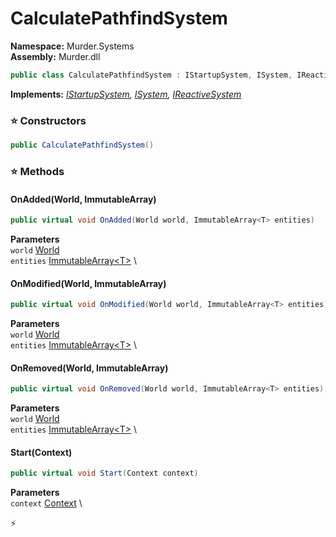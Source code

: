 # CalculatePathfindSystem

**Namespace:** Murder.Systems \
**Assembly:** Murder.dll

```csharp
public class CalculatePathfindSystem : IStartupSystem, ISystem, IReactiveSystem
```

**Implements:** _[IStartupSystem](/Bang/Systems/IStartupSystem.html), [ISystem](/Bang/Systems/ISystem.html), [IReactiveSystem](/Bang/Systems/IReactiveSystem.html)_

### ⭐ Constructors
```csharp
public CalculatePathfindSystem()
```

### ⭐ Methods
#### OnAdded(World, ImmutableArray<T>)
```csharp
public virtual void OnAdded(World world, ImmutableArray<T> entities)
```

**Parameters** \
`world` [World](/Bang/World.html) \
`entities` [ImmutableArray\<T\>](https://learn.microsoft.com/en-us/dotnet/api/System.Collections.Immutable.ImmutableArray-1?view=net-7.0) \

#### OnModified(World, ImmutableArray<T>)
```csharp
public virtual void OnModified(World world, ImmutableArray<T> entities)
```

**Parameters** \
`world` [World](/Bang/World.html) \
`entities` [ImmutableArray\<T\>](https://learn.microsoft.com/en-us/dotnet/api/System.Collections.Immutable.ImmutableArray-1?view=net-7.0) \

#### OnRemoved(World, ImmutableArray<T>)
```csharp
public virtual void OnRemoved(World world, ImmutableArray<T> entities)
```

**Parameters** \
`world` [World](/Bang/World.html) \
`entities` [ImmutableArray\<T\>](https://learn.microsoft.com/en-us/dotnet/api/System.Collections.Immutable.ImmutableArray-1?view=net-7.0) \

#### Start(Context)
```csharp
public virtual void Start(Context context)
```

**Parameters** \
`context` [Context](/Bang/Contexts/Context.html) \



⚡